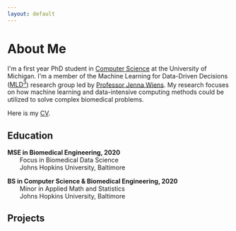 ```yaml
---
layout: default
---
```

# About Me
I'm a first year PhD student in [Computer Science](https://cse.engin.umich.edu/) at the University of Michigan. I'm a member of the Machine Learning for Data-Driven Decisions ([MLD<sup>3</sup>](https://wiens-group.engin.umich.edu/)) research group led by [Professor Jenna Wiens](http://www-personal.umich.edu/~wiensj/). My research focuses on how machine learning and data-intensive computing methods could be utilized to solve complex biomedical problems. 

Here is my [CV](Lee-JungMin-CV.pdf). 

## Education
**MSE in Biomedical Engineering, 2020**   
  Focus in Biomedical Data Science    
  Johns Hopkins University, Baltimore

**BS in Computer Science & Biomedical Engineering, 2020**   
  Minor in Applied Math and Statistics    
  Johns Hopkins University, Baltimore

## Projects
